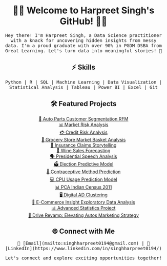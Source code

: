 <!-- Header Section -->
<h1 align="center">👨‍💻 Welcome to Harpreet Singh's GitHub! 👨‍💻</h1>

<!-- Introduction Section -->
<p align="center">
  <samp>
    Hey there! I'm Harpreet Singh, a Data Science practitioner with a knack for uncovering hidden insights from messy data. I'm a proud graduate with over 90% in PGDM DSBA from Great Learning. Let's turn data into meaningful stories! 🚀
  </samp>
</p>

<!-- Skills Section -->
<h2 align="center">⚡️ Skills</h2>
<p align="center">
  <samp>
    Python | R | SQL | Machine Learning | Data Visualization | Statistical Analysis | Tableau | Power BI | Excel | Git
  </samp>
</p>

<!-- Projects Section -->
<h2 align="center">🛠️ Featured Projects</h2>

<p align="center">
  <a href="link_to_auto_parts_project">🚗 Auto Parts Customer Segmentation RFM</a><br>
  <a href="link_to_market_risk_project">📊 Market Risk Analysis</a><br>
  <a href="link_to_credit_risk_project">💳 Credit Risk Analysis</a><br>
  <a href="link_to_grocery_store_project">🛒 Grocery Store Market Basket Analysis</a><br>
  <a href="link_to_insurance_claims_project">🏥 Insurance Claims Storytelling</a><br>
  <a href="link_to_wine_sales_project">🍷 Wine Sales Forecasting</a><br>
  <a href="link_to_presidential_speech_project">🗣️ Presidential Speech Analysis</a><br>
  <a href="link_to_election_predictive_project">🗳️ Election Predictive Model</a><br>
  <a href="link_to_contraceptive_method_project">🌡️ Contraceptive Method Prediction</a><br>
  <a href="link_to_cpu_usage_project">💻 CPU Usage Prediction Model</a><br>
  <a href="link_to_pca_census_project">📊 PCA Indian Census 2011</a><br>
  <a href="link_to_digital_ad_project">🖥️ Digital AD Clustering</a><br>
  <a href="link_to_ecommerce_insight_project">🛒 E-Commerce Insight Exploratory Data Analysis</a><br>
  <a href="link_to_advanced_stats_project">📊 Advanced Statistics Project</a><br>
  <a href="link_to_drive_revamp_project">🚗 Drive Revamp: Elevating Autos Marketing Strategy</a>
</p>

<!-- Contact Section -->
<h2 align="center">🌐 Connect with Me</h2>

<p align="center">
  <samp>
    📧 [Email](mailto:singhharpreet0194@gmail.com) | 
    💼 [LinkedIn](https://www.linkedin.com/in/singhharpreet0194/)
  </samp>
</p>

<!-- Footer Section -->
<p align="center">
  <samp>
    Let's connect and explore exciting opportunities together!
  </samp>
</p>

